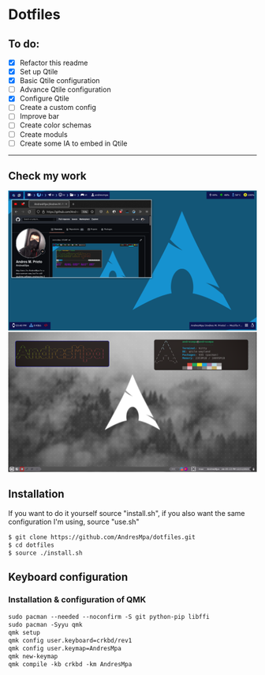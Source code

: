 # Dotfiles

## To do:

- [x] Refactor this readme
- [x] Set up Qtile
- [x] Basic Qtile configuration
- [ ] Advance Qtile configuration
- [x] Configure Qtile
- [ ] Create a custom config
- [ ] Improve bar
- [ ] Create color schemas
- [ ] Create moduls
- [ ] Create some IA to embed in Qtile

---

## Check my work

![BSPWM](./examples/bspwm_1.png)
![Qtile](./examples/qtile_1.png)

## Installation

If you want to do it yourself source "install.sh", if
you also want the same configuration I'm using, source
"use.sh"

```
$ git clone https://github.com/AndresMpa/dotfiles.git
$ cd dotfiles
$ source ./install.sh
```

## Keyboard configuration

### Installation & configuration of QMK

```
sudo pacman --needed --noconfirm -S git python-pip libffi
sudo pacman -Syyu qmk
qmk setup
qmk config user.keyboard=crkbd/rev1
qmk config user.keymap=AndresMpa
qmk new-keymap
qmk compile -kb crkbd -km AndresMpa
```

